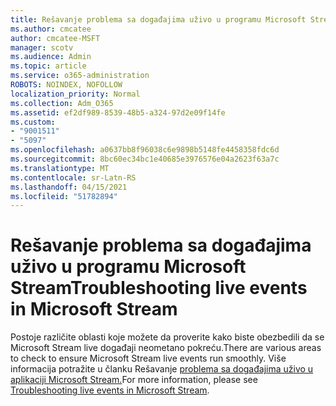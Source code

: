 ```yaml
---
title: Rešavanje problema sa događajima uživo u programu Microsoft Stream
ms.author: cmcatee
author: cmcatee-MSFT
manager: scotv
ms.audience: Admin
ms.topic: article
ms.service: o365-administration
ROBOTS: NOINDEX, NOFOLLOW
localization_priority: Normal
ms.collection: Adm_O365
ms.assetid: ef2df989-8539-48b5-a324-97d2e09f14fe
ms.custom:
- "9001511"
- "5097"
ms.openlocfilehash: a0637bb8f96038c6e9898b5148fe4458358fdc6d
ms.sourcegitcommit: 8bc60ec34bc1e40685e3976576e04a2623f63a7c
ms.translationtype: MT
ms.contentlocale: sr-Latn-RS
ms.lasthandoff: 04/15/2021
ms.locfileid: "51782894"
---
```

# <a name="troubleshooting-live-events-in-microsoft-stream"></a><span data-ttu-id="0e28d-102">Rešavanje problema sa događajima uživo u programu Microsoft Stream</span><span class="sxs-lookup"><span data-stu-id="0e28d-102">Troubleshooting live events in Microsoft Stream</span></span>

<span data-ttu-id="0e28d-103">Postoje različite oblasti koje možete da proverite kako biste obezbedili da se Microsoft Stream live događaji neometano pokreću.</span><span class="sxs-lookup"><span data-stu-id="0e28d-103">There are various areas to check to ensure Microsoft Stream live events run smoothly.</span></span> <span data-ttu-id="0e28d-104">Više informacija potražite u članku Rešavanje [problema sa događajima uživo u aplikaciji Microsoft Stream.](https://docs.microsoft.com/stream/live-event-troubleshooting)</span><span class="sxs-lookup"><span data-stu-id="0e28d-104">For more information, please see [Troubleshooting live events in Microsoft Stream](https://docs.microsoft.com/stream/live-event-troubleshooting).</span></span>
